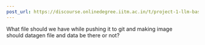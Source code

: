 ```yaml
---
post_url: https://discourse.onlinedegree.iitm.ac.in/t/project-1-llm-based-automation-agent-discussion-thread-tds-jan-2025/164277/308
---
```

What file should we have while pushing it to git and making image  
should datagen file and data be there or not?